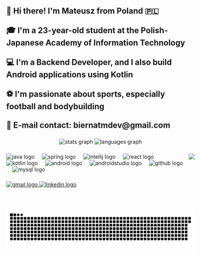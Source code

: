 <h2 align="left">
  👋 Hi there! I'm Mateusz from Poland 🇵🇱<br><br>
  🎓 I'm a 23-year-old student at the <strong>Polish-Japanese Academy of Information Technology</strong><br><br>
  💻 I'm a <strong>Backend Developer</strong>, and I also build <strong>Android applications using Kotlin</strong> <br><br>
  ⚽ I'm passionate about <strong>sports</strong>, especially <strong>football</strong> and <strong>bodybuilding</strong> <br><br>
  📧 E-mail contact: biernatmdev@gmail.com
</h2>


###

<div align="center">
  <img src="https://github-readme-stats.vercel.app/api?username=mumbleCoderr&hide_title=false&hide_rank=false&show_icons=true&include_all_commits=true&count_private=true&disable_animations=false&theme=dracula&locale=en&hide_border=false" height="150" alt="stats graph"  />
  <img src="https://github-readme-stats.vercel.app/api/top-langs?username=mumbleCoderr&locale=en&hide_title=false&layout=compact&card_width=320&langs_count=5&theme=dracula&hide_border=false" height="150" alt="languages graph"  />
</div>

###

<img align="right" height="150" src="https://media1.giphy.com/media/v1.Y2lkPTc5MGI3NjExOHplZG13ZTBsOTF1ODN6bjQ4NjU2Zjlkdzl3ZGxyaW95eWRhamxieSZlcD12MV9pbnRlcm5hbF9naWZfYnlfaWQmY3Q9Zw/AOSwwqVjNZlDO/giphy.gif"  />

###

<div align="left">
  <img src="https://cdn.jsdelivr.net/gh/devicons/devicon/icons/java/java-original.svg" height="30" alt="java logo"  />
  <img width="12" />
  <img src="https://cdn.jsdelivr.net/gh/devicons/devicon/icons/spring/spring-original.svg" height="30" alt="spring logo"  />
  <img width="12" />
  <img src="https://cdn.jsdelivr.net/gh/devicons/devicon/icons/intellij/intellij-original.svg" height="30" alt="intellij logo"  />
  <img width="12" />
  <img src="https://cdn.jsdelivr.net/gh/devicons/devicon/icons/react/react-original.svg" height="30" alt="react logo"  />
  <img width="12" />
  <img src="https://cdn.jsdelivr.net/gh/devicons/devicon/icons/kotlin/kotlin-original.svg" height="30" alt="kotlin logo"  />
  <img width="12" />
  <img src="https://cdn.jsdelivr.net/gh/devicons/devicon/icons/android/android-original.svg" height="30" alt="android logo"  />
  <img width="12" />
  <img src="https://cdn.jsdelivr.net/gh/devicons/devicon/icons/androidstudio/androidstudio-original.svg" height="30" alt="androidstudio logo"  />
  <img width="12" />
  <img src="https://cdn.jsdelivr.net/gh/devicons/devicon/icons/github/github-original.svg" height="30" alt="github logo"  />
  <img width="12" />
  <img src="https://cdn.jsdelivr.net/gh/devicons/devicon/icons/mysql/mysql-original.svg" height="30" alt="mysql logo"  />
</div>

###

<div align="left">
  <a href="https://mail.google.com/mail/?view=cm&to=biernatmdev@gmail.com" target="_blank">
  <img src="https://img.shields.io/static/v1?message=Gmail&logo=gmail&label=&color=D14836&logoColor=white&labelColor=&style=for-the-badge" height="35" alt="gmail logo" />
</a>
  <a href="https://www.linkedin.com/in/mateusz-biernat-b3273027b/" target="_blank">
  <img src="https://img.shields.io/static/v1?message=LinkedIn&logo=linkedin&label=&color=0077B5&logoColor=white&labelColor=&style=for-the-badge" height="35" alt="linkedin logo" />
</a>
</div>

###



###



<picture>
  <source media="(prefers-color-scheme: dark)" srcset="https://raw.githubusercontent.com/mumbleCoderr/mumbleCoderr/output/github-snake-dark.svg" />
  <source media="(prefers-color-scheme: light)" srcset="https://raw.githubusercontent.com/mumbleCoderr/mumbleCoderr/output/github-snake.svg" />
  <img alt="github-snake" src="https://raw.githubusercontent.com/mumbleCoderr/mumbleCoderr/output/github-snake.svg" />
</picture>
